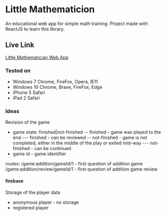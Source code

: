 # Little Mathematicion
An educational web app for simple math training. Project made with ReactJS to learn this library.

## Live Link
[Little Mathematician Web App](http://greladesign.com/little-mathematician/)

### Tested on
- Windows 7 Chrome, FireFox, Opera, IE11
- Windows 10 Chrome, Brave, FireFox, Edge
- iPhone 5 Safari
- iPad 2 Safari

### Ideas
Revision of the game
 - game state: finished|not-finished
 -- finished - game was played to the end
 --- finished - can be reviewed
 -- not-finished - game is not completed, either in the middle of the play or exited mid-way
 --- not-finished - can be continued
 - game id - game identifier

 routes:
 /game:addition/gameId/1 - first question of addition game
 /game:addition/review/gameId/1 - first question of addition game review

 #### firebase 
 Storage of the player data

 - anonymous player - no storage
 - registered player
 